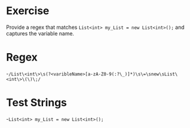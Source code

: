 # Exercise
Provide a regex that matches `List<int> my_List = new List<int>();` and captures the variable name.

# Regex
-`/List\<int\>\s(?<varibleName>[a-zA-Z0-9(:?\_)]*)\s\=\snew\sList\<int\>\(\)\;/`

# Test Strings
-`List<int> my_List = new List<int>();`
